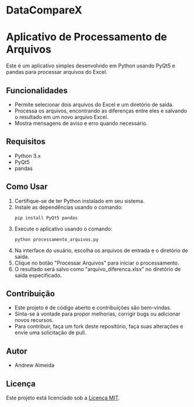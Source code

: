 # DataCompareX

# Aplicativo de Processamento de Arquivos
Este é um aplicativo simples desenvolvido em Python usando PyQt5 e pandas para processar arquivos do Excel.

## Funcionalidades
- Permite selecionar dois arquivos do Excel e um diretório de saída.
- Processa os arquivos, encontrando as diferenças entre eles e salvando o resultado em um novo arquivo Excel.
- Mostra mensagens de aviso e erro quando necessário.

## Requisitos
- Python 3.x
- PyQt5
- pandas

## Como Usar
1. Certifique-se de ter Python instalado em seu sistema.
2. Instale as dependências usando o comando:
    ```
    pip install PyQt5 pandas
    ```
3. Execute o aplicativo usando o comando:
    ```
    python processamento_arquivos.py
    ```
4. Na interface do usuário, escolha os arquivos de entrada e o diretório de saída.
5. Clique no botão "Processar Arquivos" para iniciar o processamento.
6. O resultado será salvo como "arquivo_diferenca.xlsx" no diretório de saída especificado.

## Contribuição
- Este projeto é de código aberto e contribuições são bem-vindas.
- Sinta-se à vontade para propor melhorias, corrigir bugs ou adicionar novos recursos.
- Para contribuir, faça um fork deste repositório, faça suas alterações e envie uma solicitação de pull.

## Autor
- Andrew Almeida

## Licença
Este projeto está licenciado sob a [Licença MIT](https://opensource.org/licenses/MIT).
